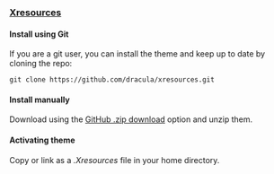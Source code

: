 ### [Xresources](https://wiki.archlinux.org/index.php/x_resources)

#### Install using Git

If you are a git user, you can install the theme and keep up to date by cloning the repo:

    git clone https://github.com/dracula/xresources.git

#### Install manually

Download using the [GitHub .zip download](https://github.com/dracula/xresources/archive/master.zip) option and unzip them.

#### Activating theme

Copy or link as a _.Xresources_ file in your home directory.
